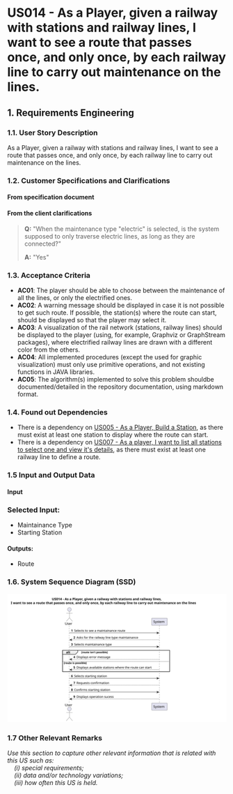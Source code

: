 #  US014 - As a Player, given a railway with stations and railway lines, I want to see a route that passes once, and only once, by each railway line to carry out maintenance on the lines.

## 1. Requirements Engineering

### 1.1. User Story Description

As a Player, given a railway with stations and railway lines, I want to see a route that passes once, and only once, by each railway line to carry out maintenance on the lines.

### 1.2. Customer Specifications and Clarifications 


#### From specification document

#### From the client clarifications
> **Q:** "When the maintenance type "electric" is selected, is the system supposed to only traverse electric lines, as long as they are connected?"
>
> **A:** "Yes"

### 1.3. Acceptance Criteria

- **AC01**: The player should be able to choose between the maintenance of all the lines, or only the electrified ones.
- **AC02**: A warning message should be displayed in case it is not possible to get such route. If possible, the station(s) where the route can start, should be displayed so that the player may select it.
- **AC03**: A visualization of the rail network (stations, railway lines) should be displayed to the player (using, for example, Graphviz or GraphStream packages), where electrified railway lines are drawn with a different color from the others.
- **AC04**: All implemented procedures (except the used for graphic visualization) must only use primitive operations, and not existing functions in JAVA libraries.
- **AC05**: The algorithm(s) implemented to solve this problem shouldbe documented/detailed in the repository documentation, using markdown format.

### 1.4. Found out Dependencies

- There is a dependency on [US005 - As a Player, Build a Station](../US005), as there must exist at least one station to display where the route can start.
- There is a dependency on [US007 - As a player, I want to list all stations to select one and view it's details](../US007), as there must exist at least one railway line to define a route.

### 1.5 Input and Output Data

#### Input
  ### Selected Input:
  - Maintainance Type
  - Starting Station

#### Outputs:
- Route

### 1.6. System Sequence Diagram (SSD)

![US014-SSD](svg/US014-SSD.svg)

### 1.7 Other Relevant Remarks

_Use this section to capture other relevant information that is related with this US such as:  
&nbsp; &nbsp; (i) special requirements;  
&nbsp; &nbsp; (ii) data and/or technology variations;  
&nbsp; &nbsp; (iii) how often this US is held._

